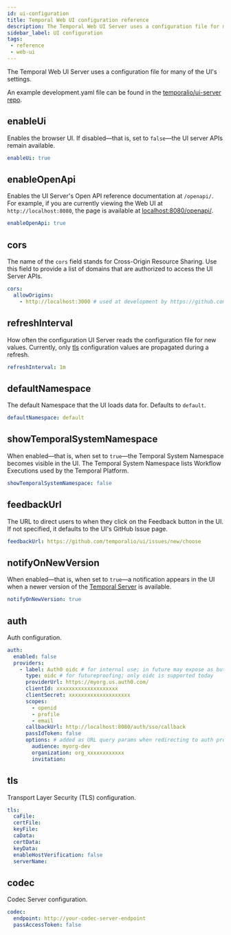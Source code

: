 ```yaml
---
id: ui-configuration
title: Temporal Web UI configuration reference
description: The Temporal Web UI Server uses a configuration file for many of the UI's settings.
sidebar_label: UI configuration
tags:
 - reference
 - web-ui
---
```


<!-- This file is generated. Do not edit it directly. -->

The Temporal Web UI Server uses a configuration file for many of the UI's settings.

An example development.yaml file can be found in the [temporalio/ui-server repo](https://github.com/temporalio/ui-server/blob/main/config/development.yaml).

## enableUi

Enables the browser UI.
If disabled—that is, set to `false`—the UI server APIs remain available.

```yaml
enableUi: true
```

## enableOpenApi

Enables the UI Server's Open API reference documentation at `/openapi/`.
For example, if you are currently viewing the Web UI at `http://localhost:8080`, the page is available at [localhost:8080/openapi/](http://localhost:8080/openapi/).

```yaml
enableOpenApi: true
```

## cors

The name of the `cors` field stands for Cross-Origin Resource Sharing.
Use this field to provide a list of domains that are authorized to access the UI Server APIs.

```yaml
cors:
  allowOrigins:
    - http://localhost:3000 # used at development by https://github.com/temporalio/ui
```

## refreshInterval

How often the configuration UI Server reads the configuration file for new values.
Currently, only [tls](#tls) configuration values are propagated during a refresh.

```yaml
refreshInterval: 1m
```

## defaultNamespace

The default Namespace that the UI loads data for.
Defaults to `default`.

```yaml
defaultNamespace: default
```

## showTemporalSystemNamespace

When enabled—that is, when set to `true`—the Temporal System Namespace becomes visible in the UI.
The Temporal System Namespace lists Workflow Executions used by the Temporal Platform.

```yaml
showTemporalSystemNamespace: false
```

## feedbackUrl

The URL to direct users to when they click on the Feedback button in the UI.
If not specified, it defaults to the UI's GitHub Issue page.

```yaml
feedbackUrl: https://github.com/temporalio/ui/issues/new/choose
```

## notifyOnNewVersion

When enabled—that is, when set to `true`—a notification appears in the UI when a newer version of the [Temporal Server](/clusters#temporal-server) is available.

```yaml
notifyOnNewVersion: true
```

## auth

Auth configuration.

```yaml
auth:
  enabled: false
  providers:
    - label: Auth0 oidc # for internal use; in future may expose as button text
      type: oidc # for futureproofing; only oidc is supported today
      providerUrl: https://myorg.us.auth0.com/
      clientId: xxxxxxxxxxxxxxxxxxxx
      clientSecret: xxxxxxxxxxxxxxxxxxxx
      scopes:
        - openid
        - profile
        - email
      callbackUrl: http://localhost:8080/auth/sso/callback
      passIdToken: false
      options: # added as URL query params when redirecting to auth provider
        audience: myorg-dev
        organization: org_xxxxxxxxxxxx
        invitation:
```

## tls

Transport Layer Security (TLS) configuration.

```yaml
tls:
  caFile:
  certFile:
  keyFile:
  caData:
  certData:
  keyData:
  enableHostVerification: false
  serverName:
```

## codec

Codec Server configuration.

```yaml
codec:
  endpoint: http://your-codec-server-endpoint
  passAccessToken: false
```
